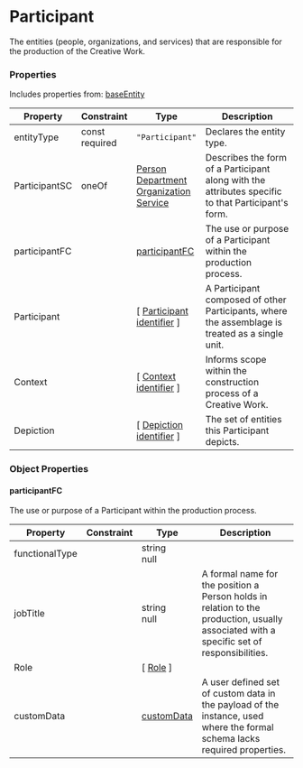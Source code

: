 # Participant
The entities (people, organizations, and services) that are responsible for the production of the Creative Work.
### Properties
Includes properties from: [baseEntity](../core/baseEntity.md)

| Property      | Constraint        | Type                                                                                                                   | Description                                                                                        |
| ------------- | ----------------- | ---------------------------------------------------------------------------------------------------------------------- | -------------------------------------------------------------------------------------------------- |
| entityType    | const<br>required | `"Participant"`                                                                                                        | Declares the entity type.                                                                          |
| ParticipantSC | oneOf             | [Person](./Person.md)<br>[Department](./Department.md)<br>[Organization](./Organization.md)<br>[Service](./Service.md) | Describes the form of a Participant along with the attributes specific to that Participant's form. |
| participantFC |                   | [participantFC](#participantFC)                                                                                        | The use or purpose of a Participant within the production process.                                 |
| Participant   |                   | [ [Participant](../Participant/Participant.md)<br>[identifier](../Utility/Utility.md#identifier) ]                     | A Participant composed of other Participants, where the assemblage is treated as a single unit.    |
| Context       |                   | [ [Context](../MediaCreationContext/Context.md) <br>[identifier](../Utility/Utility.md#identifier) ]                   | Informs scope within the construction process of a Creative Work.                                  |
| Depiction     |                   | [ [Depiction](../MediaCreationContext/Depiction.md) <br>[identifier](../Utility/Utility.md#identifier) ]               | The set of entities this Participant depicts.                                                      |
### Object Properties

#### participantFC
The use or purpose of a Participant within the production process.

| Property       | Constraint | Type                                           | Description                                                                                                                              |
| -------------- | ---------- | ---------------------------------------------- | ---------------------------------------------------------------------------------------------------------------------------------------- |
| functionalType |            | string<br>null                                 |                                                                                                                                          |
| jobTitle       |            | string<br>null                                 | A formal name for the position a Person holds in relation to the production, usually associated with a specific set of responsibilities. |
| Role           |            | [ [Role](./Role.md) ]                          |                                                                                                                                          |
| customData     |            | [customData](../Utility/Utility.md#customData) | A user defined set of custom data in the payload of the instance, used where the formal schema lacks required properties.                |